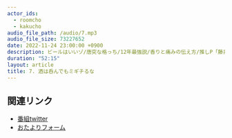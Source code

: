 ```yaml
---
actor_ids:
  - roomcho
  - kakucho
audio_file_path: /audio/7.mp3
audio_file_size: 73227652 
date: 2022-11-24 23:00:00 +0900
description: ビールはいいゾ/唐突な格っち/12年最強説/香りと痛みの伝え方/推しP「藤井健太郎」/人生=メモリースティックDuo/平成TV談義
duration: "52:15"
layout: article
title: 7. 酒は呑んでもミギチるな
---
```


## 関連リンク

- [番組twitter](https://twitter.com/migikarachi)
- [おたよりフォーム](https://docs.google.com/forms/d/e/1FAIpQLSfCo_pOeUstqHMCWlYCWiUV7CNOls7UOgEKgCIMOYv2IbasfA/viewform)
